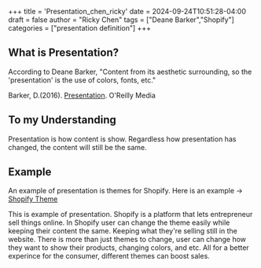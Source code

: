+++
title = 'Presentation_chen_ricky'
date = 2024-09-24T10:51:28-04:00
draft = false
author = "Ricky Chen"
tags = ["Deane Barker","Shopify"]
categories = ["presentation definition"]
+++

## What is Presentation?


According to Deane Barker, "Content from its aesthetic surrounding, so the 'presentation' is the use of colors, fonts, etc." 

Barker, D.(2016). [Presentation](https://deanebarker.net/tech/glossary/presentation/). O'Reilly Media


## To my Understanding


Presentation is how content is show. Regardless how presentation has changed, the content will still be the same.


## Example


An example of presentation is themes for Shopify. Here is an example ->
[Shopify Theme](https://themes.shopify.com/themes)


This is example of presentation. Shopify is a platform that lets entrepreneur sell things online. In Shopify user can change the theme easily while keeping their content the same. Keeping what they're selling still in the website. There is more than just themes to change, user can change how they want to show their products, changing colors, and etc. All for a better experince for the consumer, different themes can boost sales.